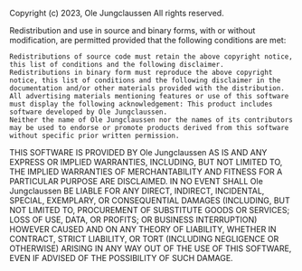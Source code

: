 Copyright (c) 2023, Ole Jungclaussen All rights reserved.

Redistribution and use in source and binary forms, with or without modification, are permitted provided that the following conditions are met:

    Redistributions of source code must retain the above copyright notice, this list of conditions and the following disclaimer.
    Redistributions in binary form must reproduce the above copyright notice, this list of conditions and the following disclaimer in the documentation and/or other materials provided with the distribution.
    All advertising materials mentioning features or use of this software must display the following acknowledgement: This product includes software developed by Ole Jungclaussen.
    Neither the name of Ole Jungclaussen nor the names of its contributors may be used to endorse or promote products derived from this software without specific prior written permission.

THIS SOFTWARE IS PROVIDED BY Ole Jungclaussen AS IS AND ANY EXPRESS OR IMPLIED WARRANTIES, INCLUDING, BUT NOT LIMITED TO, THE IMPLIED WARRANTIES OF MERCHANTABILITY AND FITNESS FOR A PARTICULAR PURPOSE ARE DISCLAIMED. IN NO EVENT SHALL Ole Jungclaussen BE LIABLE FOR ANY DIRECT, INDIRECT, INCIDENTAL, SPECIAL, EXEMPLARY, OR CONSEQUENTIAL DAMAGES (INCLUDING, BUT NOT LIMITED TO, PROCUREMENT OF SUBSTITUTE GOODS OR SERVICES; LOSS OF USE, DATA, OR PROFITS; OR BUSINESS INTERRUPTION) HOWEVER CAUSED AND ON ANY THEORY OF LIABILITY, WHETHER IN CONTRACT, STRICT LIABILITY, OR TORT (INCLUDING NEGLIGENCE OR OTHERWISE) ARISING IN ANY WAY OUT OF THE USE OF THIS SOFTWARE, EVEN IF ADVISED OF THE POSSIBILITY OF SUCH DAMAGE.
